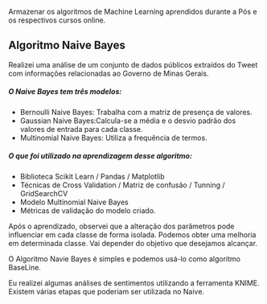 Armazenar os algoritmos de Machine Learning aprendidos durante a Pós e os respectivos cursos online. 

## Algoritmo Naive Bayes

Realizei uma análise de um conjunto de dados públicos extraídos do Tweet com informações relacionadas ao Governo de Minas Gerais. 

##### O Naive Bayes tem três modelos: 

* Bernoulli Naive Bayes: Trabalha com a matriz de presença de valores.
* Gaussian Naive Bayes:Calcula-se a média e o desvio padrão dos valores de entrada para cada classe.
* Multinomial Naive Bayes: Utiliza a frequência de termos.

##### O que foi utilizado na aprendizagem desse algoritmo:

* Biblioteca Scikit Learn / Pandas / Matplotlib
* Técnicas de Cross Validation / Matriz de confusão / Tunning / GridSearchCV
* Modelo Multinomial Naive Bayes
* Métricas de validação do modelo criado.

Após o aprendizado, observei que a alteração dos parâmetros pode influenciar em cada classe de forma isolada. Podemos obter uma melhoria em determinada classe. Vai depender do objetivo que desejamos alcançar.

O Algoritmo Navie Bayes é simples e podemos usá-lo como algoritmo BaseLine.

Eu realizei algumas análises de sentimentos utilizando a ferramenta KNIME. Existem várias etapas que poderiam ser utilizada no Naive.

